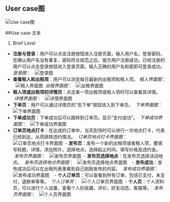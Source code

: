 ## User case图
![Use case图][1]

##Use case 文本

 1. Brief Level
 - **注册与登录**：用户可以点击注册按钮进入注册页面，输入用户名、登录密码，在确认用户名没有重复、密码符合规范之后，提示用户注册成功。已经注册的用户可以点击登录按钮进入登录页面，输入正确的用户名和密即可登录成功。
 *登录图*：  
 ![登录图][2] 
 - **查看租人和出租项**：用户可以浏览每日最新的出租项和租人项。
 *租人界面图*：  
 ![租人界面图][3] 
  *出租界面图*：  
 ![出租界面图][4] 
 - **租人项或出租项的详情页**：点击某一项出租项或租人项时可以查看其详情。
   *详情界面图*：  
 ![详情界面图][5] 
 - **下单页**：用户可以通过详情页的“去下单”按钮进入到下单页。
   *下单界面图*：  
 ![下单界面图][6] 
 - **下单成功页**：下单成功后可以跳转到订单页。显示“支付成功”。
   *下单成功界面图*：  
 ![下单成功界面图][7] 
 - **订单页地点打卡**：在达成的订单中，当天到场时可以进行一次地点打卡，代表已经到达，从而排除违约情况。
   *订单页地点打卡界面图*：  
 ![订单页地点打卡界面图][8]
  - **发布页**：发布一个新的出租项或者租人项，要填写标题，详情，添加照片，选择地点，选择起止时间，填写价格及违约金。
   *发布页界面图*：  
 ![发布页界面图][9]
   - **发布页选择地点**：在发布页选择活动地点。
   *发布页选择地点界面图*：  
 ![发布页选择地点界面图][10]
    - **发布成功**：发布成功后可以在出租列表里看到自己刚刚发布的内容。
   *发布成功界面图*：  
 ![发布成功界面图][11]
     - **个人订单页**：可以查看到所有订单，包括已支付，未支付，退款单等等。
   *个人订单页*：  
 ![个人订单页界面图][12]
   - **个人页**：个人资料页，可以进行个人设置，查看个人的收藏，评价，好友动态，客服等。
   *发布页界面图*：  
 ![个人页界面图][13]
 
  [1]: https://github.com/team-work-GuangZhou/Guangzhou/blob/master/assets/UML/用例图.png
  [2]: https://github.com/team-work-GuangZhou/Guangzhou/blob/master/assets/UI/登陆页.png
  [3]: https://github.com/team-work-GuangZhou/Guangzhou/blob/master/assets/UI/租人页.png
  [4]: https://github.com/team-work-GuangZhou/Guangzhou/blob/master/assets/UI/出租页.png
  [5]: https://github.com/team-work-GuangZhou/Guangzhou/blob/master/assets/UI/详情页.png
  [6]: https://github.com/team-work-GuangZhou/Guangzhou/blob/master/assets/UI/下单页.png
  [7]: https://github.com/team-work-GuangZhou/Guangzhou/blob/master/assets/UI/下单成功页.png
  [8]: https://github.com/team-work-GuangZhou/Guangzhou/blob/master/assets/UI/订单页地点打卡.png
  [9]: https://github.com/team-work-GuangZhou/Guangzhou/blob/master/assets/UI/发布页.png
  [10]: https://github.com/team-work-GuangZhou/Guangzhou/blob/master/assets/UI/地点打卡页.png
  [11]: https://github.com/team-work-GuangZhou/Guangzhou/blob/master/assets/UI/发布成功.png
  [12]: https://github.com/team-work-GuangZhou/Guangzhou/blob/master/assets/UI/订单页.png
  [13]: https://github.com/team-work-GuangZhou/Guangzhou/blob/master/assets/UI/个人页.png


